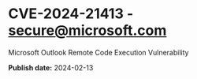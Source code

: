 # CVE-2024-21413 - secure@microsoft.com

Microsoft Outlook Remote Code Execution Vulnerability

**Publish date:** 2024-02-13
